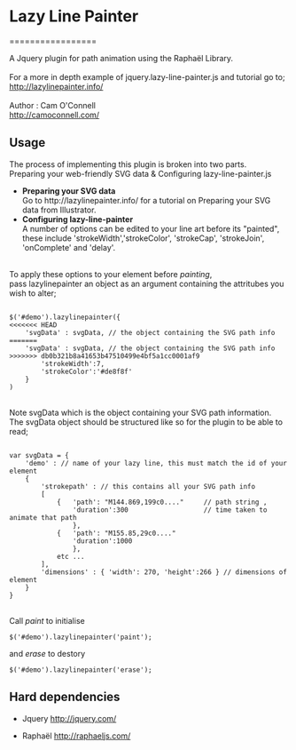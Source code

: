<h1>Lazy Line Painter</h1>
=================

A Jquery plugin for path animation using the Raphaël Library. 
<br><br>
For a more in depth example of jquery.lazy-line-painter.js and tutorial go to;<br>
http://lazylinepainter.info/
<br><br>
Author : Cam O'Connell<br>
http://camoconnell.com/ 

<h2> Usage </h2> 
The process of implementing this plugin is broken into two parts.<br>
Preparing your web-friendly SVG data & Configuring lazy-line-painter.js<br>

<ul>
<li>
<b>Preparing your SVG data</b><br>
Go to http://lazylinepainter.info/ for a tutorial on Preparing your SVG data from Illustrator.
</li>
<li>
<b>Configuring lazy-line-painter</b><br>
A number of options can be edited to your line art before its "painted",
these include 'strokeWidth','strokeColor', 'strokeCap', 'strokeJoin', 'onComplete' and 'delay'.
</li>
</ul>
<br>
To apply these options to your element before <i>painting</i>, <br>
pass lazylinepainter an object as an argument containing the attritubes you wish to alter; 

<pre><code> 
$('#demo').lazylinepainter({  
<<<<<<< HEAD
  	'svgData' : svgData, // the object containing the SVG path info
=======
    'svgData' : svgData, // the object containing the SVG path info
>>>>>>> db0b321b8a41653b47510499e4bf5a1cc0001af9
		'strokeWidth':7,  
		'strokeColor':'#de8f8f'	
	}
) 
</code> </pre>
Note svgData which is the object containing your SVG path information.<br>
The svgData object should be structured like so for the plugin to be able to read;
<pre><code>
var svgData = { 
	'demo' : // name of your lazy line, this must match the id of your element
	{ 
		'strokepath' : // this contains all your SVG path info
		[ 
			{   'path': "M144.869,199c0...."     // path string , 
			    'duration':300                   // time taken to animate that path
			    },
			{   'path': "M155.85,29c0...."
			    'duration':1000
			    },
			etc ...
		],  
		'dimensions' : { 'width': 270, 'height':266 } // dimensions of element
	}
}
</code> </pre>

Call <i>paint</i> to initialise <br>
<code> $('#demo').lazylinepainter('paint');</code>

and <i>erase</i> to destory <br>
<code> $('#demo').lazylinepainter('erase'); </code>

 

<h2>Hard dependencies</h2>

  - Jquery 
    http://jquery.com/

  - Raphaël
    http://raphaeljs.com/

